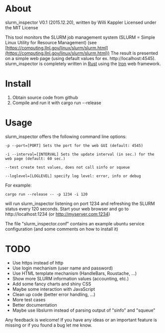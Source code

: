 # About

slurm_inspector V0.1 (2015.12.20), written by Willi Kappler
Licensed under the MIT License

This tool monitors the SLURM job management system (SLURM = Simple Linux Utility for Resource Management)
(see [https://computing.llnl.gov/linux/slurm/slurm.html](https://computing.llnl.gov/linux/slurm/slurm.html))
The result is presented on a simple web page (using default values for ex. http://localhost:4545).
slurm_inspector is completely written in [Rust](https://www.rust-lang.org/) using the [Iron](http://ironframework.io/) web framework.

# Install

1. Obtain source code from github
2. Compile and run it with
    cargo run --release

# Usage

slurm_inspector offers the following command line options:

    -p --port=[PORT] Sets the port for the web GUI (default: 4545)

    -i --interval=[INTERVAL] Sets the update interval (in sec.) for the web page (default: 60 sec.)

    --test create test values, does not call sinfo or squeue

    --loglevel=[LOGLEVEL] specify log level: error, info or debug

For example:

    cargo run --release -- -p 1234 -i 120

will run slurm_inspector listening on port 1234 and refreshing the SLURM status every 120 seconds.
Start your web browser and go to http://localhost:1234 (or http://myserver.com:1234)

The file "slurm_inspector.conf" contains an example ubuntu service configuration (and some comments on how to install it)

# TODO
- Use https instead of http
- Use login mechanism (user name and password)
- Use HTML template mechanism (HandleBars, Roustache, ...)
- Show more SLURM information values (accounting, etc.)
- Add some fancy charts and shiny CSS
- Maybe some interaction with JavaScript
- Clean up code (better error handling, ...)
- More test cases
- Better documentation
- Maybe use libslurm instead of parsing output of "sinfo" and "squeue"

Any feedback is welcome! If you have any ideas or an important feature is missing or if you found a bug let me know.

